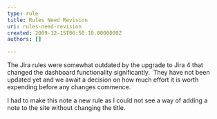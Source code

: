 ```yaml
---
type: rule
title: Rules Need Revision
uri: rules-need-revision
created: 2009-12-15T06:50:10.0000000Z
authors: []

---
```


 The Jira rules were somewhat outdated by the upgrade to Jira 4 that changed the dashboard functionality significantly.  They have not been updated yet and we await a decision on how much effort it is worth expending before any changes commence. 
​

I had to make this note a new rule as I could not see a way of adding a note to the site without changing the title. 

 
